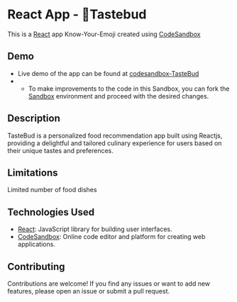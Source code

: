 # React App - 🥘Tastebud

This is a [React](https://reactjs.org/) app Know-Your-Emoji created using [CodeSandbox](https://codesandbox.io/)

## Demo

- Live demo of the app can be found at [codesandbox-TasteBud](https://mjlsdl.csb.app/)
- - To make improvements to the code in this Sandbox, you can fork the [Sandbox](https://codesandbox.io/s/marknine-taste-bud-mjlsdl?file=/src/App.js) environment and proceed with the desired changes.

## Description

TasteBud is a personalized food recommendation app built using Reactjs, providing a delightful and tailored culinary experience for users based on their unique tastes and preferences.

## Limitations

Limited number of food dishes

## Technologies Used

- [React](https://reactjs.org/): JavaScript library for building user interfaces.
- [CodeSandbox](https://codesandbox.io/): Online code editor and platform for creating web applications.

## Contributing

Contributions are welcome! If you find any issues or want to add new features, please open an issue or submit a pull request.
